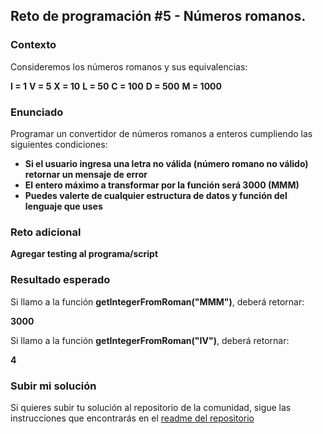## Reto de programación #5 - Números romanos.

### Contexto

Consideremos los números romanos y sus equivalencias:

**I = 1**
**V = 5**
**X = 10**
**L = 50**
**C = 100**
**D = 500**
**M = 1000**

### Enunciado

Programar un convertidor de números romanos a enteros cumpliendo las siguientes condiciones:

- **Si el usuario ingresa una letra no válida (número romano no válido) retornar un mensaje de error**
- **El entero máximo a transformar por la función será 3000 (MMM)**
- **Puedes valerte de cualquier estructura de datos y función del lenguaje que uses**

### Reto adicional

**Agregar testing al programa/script**

### Resultado esperado

Si llamo a la función **getIntegerFromRoman("MMM")**, deberá retornar:

**3000**

Si llamo a la función **getIntegerFromRoman("IV")**, deberá retornar:

**4**

### Subir mi solución

Si quieres subir tu solución al repositorio de la comunidad, sigue las instrucciones que encontrarás en el [readme del repositorio](https://github.com/pedrovelasquez9/retos-de-programacion)
